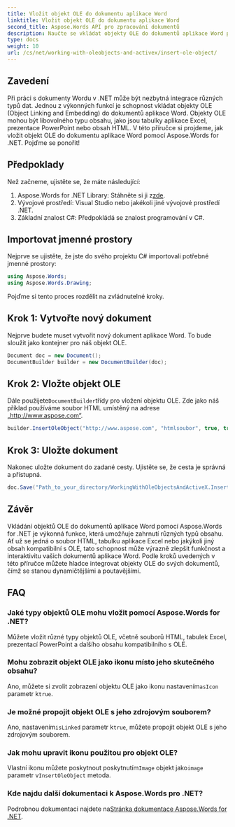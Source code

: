 ```yaml
---
title: Vložit objekt OLE do dokumentu aplikace Word
linktitle: Vložit objekt OLE do dokumentu aplikace Word
second_title: Aspose.Words API pro zpracování dokumentů
description: Naučte se vkládat objekty OLE do dokumentů aplikace Word pomocí Aspose.Words for .NET pomocí tohoto podrobného průvodce. Vylepšete své dokumenty pomocí vloženého obsahu.
type: docs
weight: 10
url: /cs/net/working-with-oleobjects-and-activex/insert-ole-object/
---
```

## Zavedení

Při práci s dokumenty Wordu v .NET může být nezbytná integrace různých typů dat. Jednou z výkonných funkcí je schopnost vkládat objekty OLE (Object Linking and Embedding) do dokumentů aplikace Word. Objekty OLE mohou být libovolného typu obsahu, jako jsou tabulky aplikace Excel, prezentace PowerPoint nebo obsah HTML. V této příručce si projdeme, jak vložit objekt OLE do dokumentu aplikace Word pomocí Aspose.Words for .NET. Pojďme se ponořit!

## Předpoklady

Než začneme, ujistěte se, že máte následující:

1. Aspose.Words for .NET Library: Stáhněte si ji z[zde](https://releases.aspose.com/words/net/).
2. Vývojové prostředí: Visual Studio nebo jakékoli jiné vývojové prostředí .NET.
3. Základní znalost C#: Předpokládá se znalost programování v C#.

## Importovat jmenné prostory

Nejprve se ujistěte, že jste do svého projektu C# importovali potřebné jmenné prostory:

```csharp
using Aspose.Words;
using Aspose.Words.Drawing;
```

Pojďme si tento proces rozdělit na zvládnutelné kroky.

## Krok 1: Vytvořte nový dokument

Nejprve budete muset vytvořit nový dokument aplikace Word. To bude sloužit jako kontejner pro náš objekt OLE.

```csharp
Document doc = new Document();
DocumentBuilder builder = new DocumentBuilder(doc);
```

## Krok 2: Vložte objekt OLE

 Dále použijete`DocumentBuilder`třídy pro vložení objektu OLE. Zde jako náš příklad používáme soubor HTML umístěný na adrese „http://www.aspose.com“.

```csharp
builder.InsertOleObject("http://www.aspose.com", "htmlsoubor", true, true, null);
```

## Krok 3: Uložte dokument

Nakonec uložte dokument do zadané cesty. Ujistěte se, že cesta je správná a přístupná.

```csharp
doc.Save("Path_to_your_directory/WorkingWithOleObjectsAndActiveX.InsertOleObject.docx");
```

## Závěr

Vkládání objektů OLE do dokumentů aplikace Word pomocí Aspose.Words for .NET je výkonná funkce, která umožňuje zahrnutí různých typů obsahu. Ať už se jedná o soubor HTML, tabulku aplikace Excel nebo jakýkoli jiný obsah kompatibilní s OLE, tato schopnost může výrazně zlepšit funkčnost a interaktivitu vašich dokumentů aplikace Word. Podle kroků uvedených v této příručce můžete hladce integrovat objekty OLE do svých dokumentů, čímž se stanou dynamičtějšími a poutavějšími.

## FAQ

### Jaké typy objektů OLE mohu vložit pomocí Aspose.Words for .NET?
Můžete vložit různé typy objektů OLE, včetně souborů HTML, tabulek Excel, prezentací PowerPoint a dalšího obsahu kompatibilního s OLE.

### Mohu zobrazit objekt OLE jako ikonu místo jeho skutečného obsahu?
 Ano, můžete si zvolit zobrazení objektu OLE jako ikonu nastavením`asIcon` parametr k`true`.

### Je možné propojit objekt OLE s jeho zdrojovým souborem?
 Ano, nastavením`isLinked` parametr k`true`, můžete propojit objekt OLE s jeho zdrojovým souborem.

### Jak mohu upravit ikonu použitou pro objekt OLE?
 Vlastní ikonu můžete poskytnout poskytnutím`Image` objekt jako`image` parametr v`InsertOleObject` metoda.

### Kde najdu další dokumentaci k Aspose.Words pro .NET?
 Podrobnou dokumentaci najdete na[Stránka dokumentace Aspose.Words for .NET](https://reference.aspose.com/words/net/).